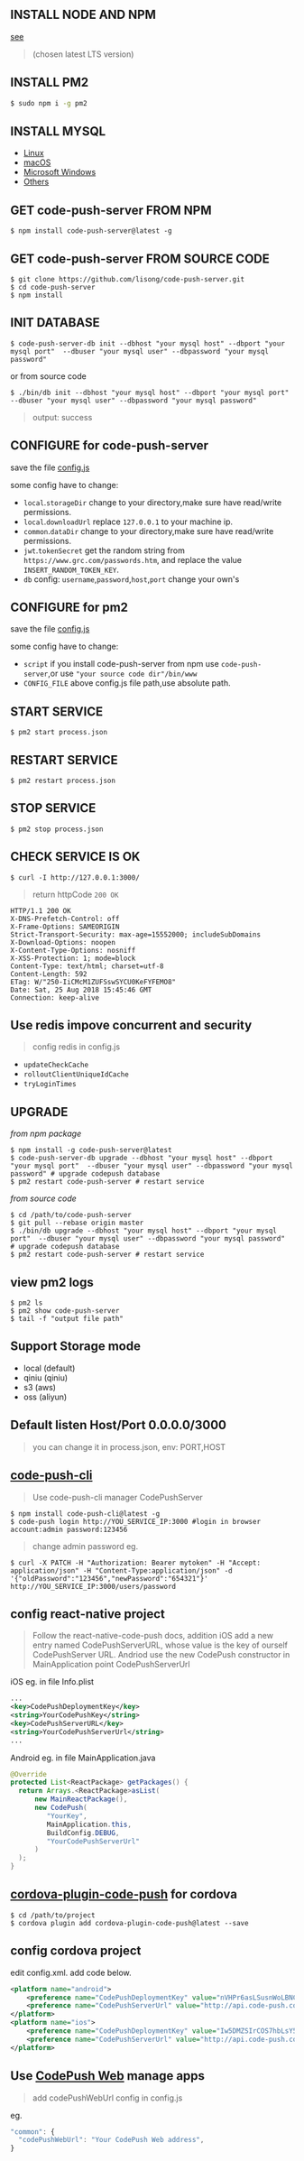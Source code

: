
## INSTALL NODE AND NPM

[see](https://nodejs.org/en/download/)

> (chosen latest LTS version)

## INSTALL PM2

```bash
$ sudo npm i -g pm2
```

## INSTALL MYSQL

- [Linux](https://dev.mysql.com/doc/refman/8.0/en/linux-installation.html)
- [macOS](https://dev.mysql.com/doc/refman/8.0/en/osx-installation.html)
- [Microsoft Windows](https://dev.mysql.com/doc/refman/8.0/en/windows-installation.html)
- [Others](https://dev.mysql.com/doc/refman/8.0/en/installing.html)


## GET code-push-server FROM NPM

```shell
$ npm install code-push-server@latest -g
```


## GET code-push-server FROM SOURCE CODE

```shell
$ git clone https://github.com/lisong/code-push-server.git
$ cd code-push-server
$ npm install
```

## INIT DATABASE

```shell
$ code-push-server-db init --dbhost "your mysql host" --dbport "your mysql port"  --dbuser "your mysql user" --dbpassword "your mysql password"
```

or from source code

```shell
$ ./bin/db init --dbhost "your mysql host" --dbport "your mysql port"  --dbuser "your mysql user" --dbpassword "your mysql password"
```

> output: success

## CONFIGURE for code-push-server

save the file [config.js](../config/config.js)

some config have to change:

- `local`.`storageDir` change to your directory,make sure have read/write permissions.
- `local`.`downloadUrl` replace `127.0.0.1` to your machine ip.
- `common`.`dataDir` change to your directory,make sure have read/write permissions.
- `jwt`.`tokenSecret` get the random string from `https://www.grc.com/passwords.htm`, and replace the value `INSERT_RANDOM_TOKEN_KEY`.
- `db` config: `username`,`password`,`host`,`port` change your own's

## CONFIGURE for pm2

save the file [config.js](./process.json)

some config have to change:

- `script` if you install code-push-server from npm use `code-push-server`,or use `"your source code dir"/bin/www`
- `CONFIG_FILE` above config.js file path,use absolute path.

## START SERVICE

```shell
$ pm2 start process.json
```

## RESTART SERVICE

```shell
$ pm2 restart process.json
```

## STOP SERVICE

```shell
$ pm2 stop process.json
```

## CHECK SERVICE IS OK 

```shell
$ curl -I http://127.0.0.1:3000/
```

> return httpCode `200 OK`

```http
HTTP/1.1 200 OK
X-DNS-Prefetch-Control: off
X-Frame-Options: SAMEORIGIN
Strict-Transport-Security: max-age=15552000; includeSubDomains
X-Download-Options: noopen
X-Content-Type-Options: nosniff
X-XSS-Protection: 1; mode=block
Content-Type: text/html; charset=utf-8
Content-Length: 592
ETag: W/"250-IiCMcM1ZUFSswSYCU0KeFYFEMO8"
Date: Sat, 25 Aug 2018 15:45:46 GMT
Connection: keep-alive
```


## Use redis impove concurrent and security

> config redis in config.js

- `updateCheckCache`
- `rolloutClientUniqueIdCache`
- `tryLoginTimes`


## UPGRADE

*from npm package*

```shell
$ npm install -g code-push-server@latest
$ code-push-server-db upgrade --dbhost "your mysql host" --dbport "your mysql port"  --dbuser "your mysql user" --dbpassword "your mysql password" # upgrade codepush database
$ pm2 restart code-push-server # restart service
```

*from source code*

```shell
$ cd /path/to/code-push-server
$ git pull --rebase origin master
$ ./bin/db upgrade --dbhost "your mysql host" --dbport "your mysql port"  --dbuser "your mysql user" --dbpassword "your mysql password"
# upgrade codepush database
$ pm2 restart code-push-server # restart service
```


## view pm2 logs

```shell
$ pm2 ls
$ pm2 show code-push-server
$ tail -f "output file path"
```


## Support Storage mode 

- local (default)
- qiniu (qiniu)
- s3 (aws)
- oss (aliyun)

## Default listen Host/Port  0.0.0.0/3000 

> you can change it in process.json, env: PORT,HOST


## [code-push-cli](https://github.com/Microsoft/code-push)

> Use code-push-cli manager CodePushServer

```shell
$ npm install code-push-cli@latest -g
$ code-push login http://YOU_SERVICE_IP:3000 #login in browser account:admin password:123456
```

> change admin password eg.

```shell
$ curl -X PATCH -H "Authorization: Bearer mytoken" -H "Accept: application/json" -H "Content-Type:application/json" -d '{"oldPassword":"123456","newPassword":"654321"}' http://YOU_SERVICE_IP:3000/users/password
```


## config react-native project

> Follow the react-native-code-push docs, addition iOS add a new entry named CodePushServerURL, whose value is the key of ourself CodePushServer URL. Andriod use the new CodePush constructor in MainApplication point CodePushServerUrl

iOS eg. in file Info.plist

```xml
...
<key>CodePushDeploymentKey</key>
<string>YourCodePushKey</string>
<key>CodePushServerURL</key>
<string>YourCodePushServerUrl</string>
...
```

Android eg. in file MainApplication.java

```java
@Override
protected List<ReactPackage> getPackages() {
  return Arrays.<ReactPackage>asList(
      new MainReactPackage(),
      new CodePush(
         "YourKey",
         MainApplication.this,
         BuildConfig.DEBUG,
         "YourCodePushServerUrl" 
      )
  );
}
```


## [cordova-plugin-code-push](https://github.com/Microsoft/cordova-plugin-code-push) for cordova

```shell
$ cd /path/to/project
$ cordova plugin add cordova-plugin-code-push@latest --save
```

## config cordova project

edit config.xml. add code below.

```xml
<platform name="android">
    <preference name="CodePushDeploymentKey" value="nVHPr6asLSusnWoLBNCSktk9FWbiqLF160UDg" />
    <preference name="CodePushServerUrl" value="http://api.code-push.com/" />
</platform>
<platform name="ios">
    <preference name="CodePushDeploymentKey" value="Iw5DMZSIrCOS7hbLsY5tHAHNITFQqLF160UDg" />
    <preference name="CodePushServerUrl" value="http://api.code-push.com/" />
</platform>
```

## Use [CodePush Web](https://github.com/lisong/code-push-web) manage apps

> add codePushWebUrl config in config.js

eg.

```javascript
"common": {
  "codePushWebUrl": "Your CodePush Web address",
}
```
